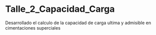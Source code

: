 # Talle_2_Capacidad_Carga
Desarrollado el calculo de la capacidad de carga ultima y admisible en cimentaciones superciales
